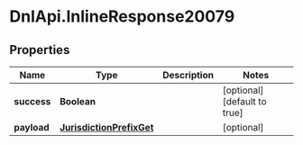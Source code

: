 # DnlApi.InlineResponse20079

## Properties
Name | Type | Description | Notes
------------ | ------------- | ------------- | -------------
**success** | **Boolean** |  | [optional] [default to true]
**payload** | [**JurisdictionPrefixGet**](JurisdictionPrefixGet.md) |  | [optional] 


